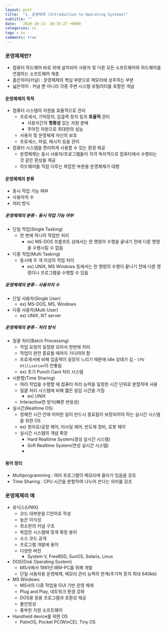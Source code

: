 ```yaml
---
layout: post
title:  "1. 운영체제 (Introduction to Operating Systems)"
subtitle: ""
date:   2020-10-13- 20:35:27 +0900
categories: cs
tags : os
comments: true
---
```


### 운영체제란?
 - 컴퓨터 하드웨어 바로 위에 설치되어 사용자 및 다른 모든 소프트웨어와 하드웨어를 연결하는 소프트웨어 계층
 - 좁은의미(커널) : 운영체제의 핵심 부분으로 메모리에 상주하는 부분
 - 넓은의미 : 커널 뿐 아니라 각종 주변 시스템 유틸리티를 포함한 개념
  
#### 운영체제의 목적
 - 컴퓨터 시스템의 자원을 효율적으로 관리
   - 프로세서, 기억장치, 입출력 장치 등의 **효율적** 관리
     - 사용자간의 **형평성** 있는 자원 분배
     - 주어진 자원으로 최대한의 성능
   - 사용자 및 운영체제 자신의 보호
   - 프로세스, 파일, 메시지 등을 관리
 - 컴퓨터 시스템을 편리하게 사용할 수 있는 환경 제공
   - 운영체제는 동시 사용자/프로그램들이 각각 독자적으로 컴퓨터에서 수행되는 것 같은 환상을 제공
   - 하드웨어를 직접 다루는 복잡한 부분을 운영체제가 대행


#### 운영체제의 분류
 - 동시 작업 가능 여부
 - 사용자의 수
 - 처리 방식

##### 운영체제의 분류 - 동시 작업 가능 여부
 - 단일 작업(Single Tasking)
   - 한 번에 하나의 작업만 처리
     - ex) MS-DOS 프롬프트 상에서는 한 명령의 수행을 끝내기 전에 다른 명령을 수행시킬 수 없음
 - 다중 작업(Multi Tasking)
   - 동시에 두 개 이상의 작업 처리
     - ex) UNIX, MS Windows 등에서는 한 명령의 수행이 끝나기 전에 다른 명령이나 프로그램을 수행할 수 있음

##### 운영체제의 분류 - 사용자의 수
 - 단일 사용자(Single User)
   - ex) MS-DOS, MS, Windows
 - 다중 사용자(Multi User)
   - ex) UNIX, NT server

##### 운영체제의 분류 - 처리 방식
 - 일괄 처리(Batch Processing)
   - 작업 요청의 일정량 모아서 한번에 처리
   - 작업이 완전 종료될 때까지 기다려야 함
   - 프로세서에 비해 입출력이 굉장히 느리기 때문에 idle 상태가 김 - `CPU Utilization`이 안좋음
   - ex) 초기 Punch Card 처리 시스템
 - 시분할(Time Sharing)
   - 여러 작업을 수행할 때 컴퓨터 처리 능력을 일정한 시간 단위로 분할하여 사용
   - 일괄 처리 시스템에 비해 짧은 응답 시간을 가짐
     - ex) UNIX
   - Interactive한 방식(빠른 반응성)
 - 실시간(Realtime OS)
   - 정해진 시간 안에 어떠한 일이 반드시 종료됨이 보장되어야 하는 실시간 시스템을 위한 OS
   - ex) 원자로/공장 제어, 미사일 제어, 반도체 장비, 로봇 제어
   - 실시간 시스템의 개념 확장
     - Hard Realtime System(경성 실시간 시스템)
     - Soft Realtime System(연성 실시간 시스템)
     - 

#### 용어 정리
 - Multiprogramming : 여러 프로그램이 메모리에 올라가 있음을 강조
 - Time Sharing : CPU 시간을 분할하여 나누어 쓴다는 의미를 강조



### 운영체제의 예
 - 유닉스(UNIX)
   - 코드 대부분을 C언어로 작성
   - 높은 이식성
   - 최소한의 커널 구조
   - 복잡한 시스템에 맞게 확장 용이
   - 소스 코드 공개
   - 프로그램 개발에 용이
   - 다양한 버전
     - System V, FreeBSD, SunOS, Solaris, Linux
 - DOS(Disk Operating System)
   - MS사에서 1981년 IBM-PC를 위해 개발
   - 단일 사용자용 운영체제, 메모리 관리 능력의 한계(주기억 장치 최대 640kb)
 - MS Windows
   - MS사의 다중 작업용 GUI 기반 운영 체제
   - Plug and Play, 네트워크 환경 강화
   - DOS용 응용 프로그램과 호환성 제공
   - 불안정성
   - 풍부한 지원 소프트웨어
 - Handheld device를 위한 OS
   - PalmOS, Pocket PC(WinCE), Tiny OS

